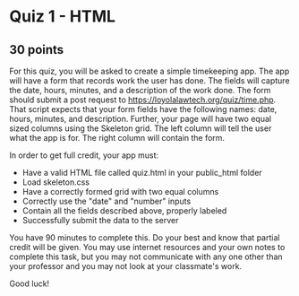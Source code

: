 # Quiz 1 - HTML

## 30 points

For this quiz, you will be asked to create a simple timekeeping app. The app 
will have a form that records work the user has done. The fields will capture
the date, hours, minutes, and a description of the work done. The form should 
submit a post request to https://loyolalawtech.org/quiz/time.php. That script 
expects that your form fields have the following names: date, hours, minutes, 
and description. Further, your page will have two equal sized columns using the 
Skeleton grid. The left column will tell the user what the app is for. The 
right column will contain the form.

In order to get full credit, your app must: 

* Have a valid HTML file called quiz.html in your public_html folder
* Load skeleton.css
* Have a correctly formed grid with two equal columns
* Correctly use the "date" and "number" inputs
* Contain all the fields described above, properly labeled
* Successfully submit the data to the server

You have 90 minutes to complete this. Do your best and know that partial credit 
will be given. You may use internet resources and your own notes to complete 
this task, but you may not communicate with any one other than your professor 
and you may not look at your classmate's work.

Good luck!
